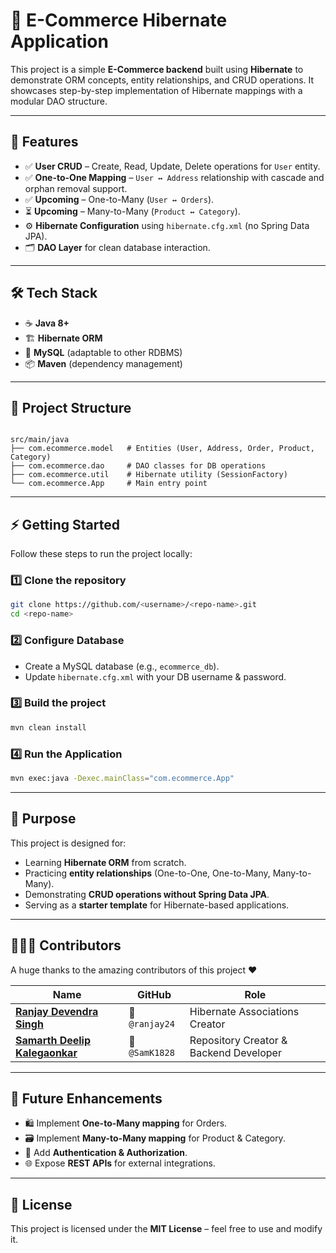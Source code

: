 # 🛒 E-Commerce Hibernate Application

This project is a simple **E-Commerce backend** built using **Hibernate** to demonstrate ORM concepts, entity relationships, and CRUD operations. It showcases step-by-step implementation of Hibernate mappings with a modular DAO structure.

---

## 🚀 Features

- ✅ **User CRUD** – Create, Read, Update, Delete operations for `User` entity.  
- ✅ **One-to-One Mapping** – `User ↔ Address` relationship with cascade and orphan removal support.  
- ✅ **Upcoming** – One-to-Many (`User ↔ Orders`).  
- ⏳ **Upcoming** – Many-to-Many (`Product ↔ Category`).  
- ⚙️ **Hibernate Configuration** using `hibernate.cfg.xml` (no Spring Data JPA).  
- 🗂️ **DAO Layer** for clean database interaction.  

---

## 🛠️ Tech Stack

- ☕ **Java 8+**  
- 🏗️ **Hibernate ORM**  
- 🐬 **MySQL** (adaptable to other RDBMS)  
- 📦 **Maven** (dependency management)  

---

## 📂 Project Structure

```

src/main/java
├── com.ecommerce.model   # Entities (User, Address, Order, Product, Category)
├── com.ecommerce.dao     # DAO classes for DB operations
├── com.ecommerce.util    # Hibernate utility (SessionFactory)
└── com.ecommerce.App     # Main entry point

````

---

## ⚡ Getting Started

Follow these steps to run the project locally:

### 1️⃣ Clone the repository
```bash
git clone https://github.com/<username>/<repo-name>.git
cd <repo-name>
````

### 2️⃣ Configure Database

* Create a MySQL database (e.g., `ecommerce_db`).
* Update `hibernate.cfg.xml` with your DB username & password.

### 3️⃣ Build the project

```bash
mvn clean install
```

### 4️⃣ Run the Application

```bash
mvn exec:java -Dexec.mainClass="com.ecommerce.App"
```

---

## 🎯 Purpose

This project is designed for:

* Learning **Hibernate ORM** from scratch.
* Practicing **entity relationships** (One-to-One, One-to-Many, Many-to-Many).
* Demonstrating **CRUD operations without Spring Data JPA**.
* Serving as a **starter template** for Hibernate-based applications.

---

## 🧑‍🤝‍🧑 Contributors

A huge thanks to the amazing contributors of this project ❤️

| Name                                                              | GitHub                  | Role                                       |
| ----------------------------------------------------------------- | ----------------------- | ------------------------------------------ |
| [**Ranjay Devendra Singh**](https://github.com/ranjay24)          | 🐙 `@ranjay24`          | Hibernate Associations Creator |
| [**Samarth Deelip Kalegaonkar**](https://github.com/SamK1828) | 🐙 `@SamK1828` | Repository Creator & Backend Developer            |

---

## 🔮 Future Enhancements

* 🛍️ Implement **One-to-Many mapping** for Orders.
* 🗃️ Implement **Many-to-Many mapping** for Product & Category.
* 🔑 Add **Authentication & Authorization**.
* 🌐 Expose **REST APIs** for external integrations.

---

## 📜 License

This project is licensed under the **MIT License** – feel free to use and modify it.
